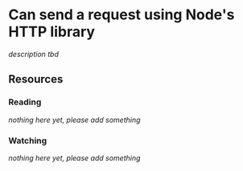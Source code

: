 # Can send a request using Node's HTTP library

_description tbd_

## Resources

### Reading

_nothing here yet, please add something_

### Watching

_nothing here yet, please add something_
